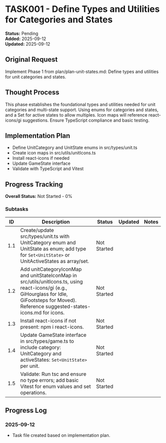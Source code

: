 # TASK001 - Define Types and Utilities for Categories and States

**Status:** Pending  
**Added:** 2025-09-12  
**Updated:** 2025-09-12

## Original Request

Implement Phase 1 from plan/plan-unit-states.md: Define types and utilities for unit categories and states.

## Thought Process

This phase establishes the foundational types and utilities needed for unit categories and multi-state support. Using enums for categories and states, and a Set for active states to allow multiples. Icon maps will reference react-icons/gi suggestions. Ensure TypeScript compliance and basic testing.

## Implementation Plan

- Define UnitCategory and UnitState enums in src/types/unit.ts
- Create icon maps in src/utils/unitIcons.ts
- Install react-icons if needed
- Update GameState interface
- Validate with TypeScript and Vitest

## Progress Tracking

**Overall Status:** Not Started - 0%

### Subtasks

| ID | Description | Status | Updated | Notes |
|----|-------------|--------|---------|-------|
| 1.1 | Create/update src/types/unit.ts with UnitCategory enum and UnitState as enum; add type for `Set<UnitState>` or UnitActiveStates as array/set. | Not Started | | |
| 1.2 | Add unitCategoryIconMap and unitStateIconMap in src/utils/unitIcons.ts, using react-icons/gi (e.g., GiHourglass for Idle, GiFootsteps for Moved). Reference suggested-states-icons.md for icons. | Not Started | | |
| 1.3 | Install react-icons if not present: npm i react-icons. | Not Started | | |
| 1.4 | Update GameState interface in src/types/game.ts to include category: UnitCategory and activeStates: `Set<UnitState>` per unit. | Not Started | | |
| 1.5 | Validate: Run tsc and ensure no type errors; add basic Vitest for enum values and set operations. | Not Started | | |

## Progress Log

### 2025-09-12

- Task file created based on implementation plan.
